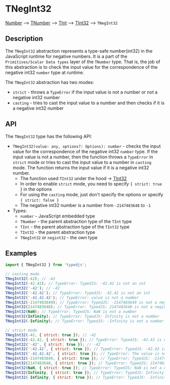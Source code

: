 # TNegInt32

[Number](https://developer.mozilla.org/en-US/docs/Web/JavaScript/Reference/Global_Objects/Number) --> [TNumber](../../../README.md) --> [TInt](../../README.md) --> [TInt32](../README.md) --> `TNegInt32`

## Description

The `TNegInt32` abstraction represents a type-safe number(int32) in the JavaScript runtime for negative numbers. It is a part of the `Primitives/Scalar Data types` layer of the `TNumber` type.
That is, the job of this abstraction is to check the input value for the correspondence of the negative int32 `number` type at runtime.

The `TNegInt32` abstraction has two modes:
- `strict` - throws a `TypeError` if the input value is not a number or not a negative int32 number
- `casting` - tries to cast the input value to a number and then checks if it is a negative int32 number

## API

The `TNegInt32` type has the following API:

- `TNegInt32(value: any, options?: Options): number` - checks the input value for the correspondence of the negative int32 `number` type. If the input value is not a number, then the function throws a `TypeError` in `strict` mode or tries to cast the input value to a number in `casting` mode. The function returns the input value if it is a negative int32 number.
  - The function used `TInt32` under the hood -> [TInt32](../README.md)
  - In order to enable `strict` mode, you need to specify `{ strict: true `} in the options
  - For using the `casting` mode, just don't specify the options or specify `{ strict: false }`
  - The negative int32 number is a number from `-2147483648` to `-1`
- Types:
  - `number` - JavaScript embedded type
  - `TNumber` - the parent abstraction type of the `TInt` type
  - `TInt` - the parent abstraction type of the `TInt32` type
  - `TInt32` - the parent abstraction type
  - `TNegInt32` or `negint32` - the own type

## Examples

```javascript
import { TNegInt32 } from 'typedjs';

// casting mode
TNegInt32(-42); // -42
TNegInt32(-42.42); // TypeError: TypedJS: -42.42 is not an int
TNegInt32('-42'); // -42
TNegInt32('-42.42'); // TypeError: TypedJS: -42.42 is not an int
TNegInt32('-42.42.42'); // TypeError: value is not a number
TNegInt32(-2147483649); // TypeError: TypedJS: -2147483649 is not a negint32
TNegInt32(2147483648); // TypeError: TypedJS: 2147483648 is not a negint32
TNegInt32(NaN); // TypeError: TypedJS: NaN is not a number
TNegInt32(Infinity); // TypeError: TypedJS: Infinity is not a number
TNegInt32(-Infinity); // TypeError: TypedJS: -Infinity is not a number

// strict mode
TNegInt32(-42, { strict: true }); // -42
TNegInt32(-42.42, { strict: true }); // TypeError: TypedJS: -42.42 is not an int
TNegInt32('-42', { strict: true }); // -42
TNegInt32('-42.42', { strict: true }); // TypeError: TypedJS: -42.42 is not an int
TNegInt32('-42.42.42', { strict: true }); // TypeError: The value is not a number
TNegInt32(-2147483649, { strict: true }); // TypeError: TypedJS: -2147483649 is not a negint32
TNegInt32(2147483648, { strict: true }); // TypeError: TypedJS: 2147483648 is not a negint32
TNegInt32(NaN, { strict: true }); // TypeError: TypedJS: NaN is not a number
TNegInt32(Infinity, { strict: true }); // TypeError: TypedJS: Infinity is not a number
TNegInt32(-Infinity, { strict: true }); // TypeError: TypedJS: -Infinity is not a number
```
